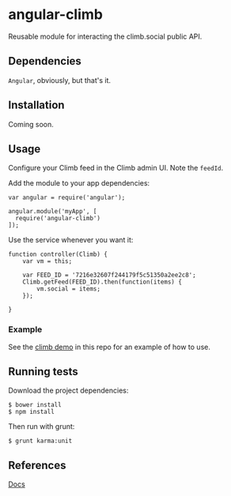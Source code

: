 # angular-climb

Reusable module for interacting the climb.social public API.

## Dependencies

`Angular`, obviously, but that's it.

## Installation

Coming soon.

## Usage

Configure your Climb feed in the Climb admin UI. Note the `feedId`.

Add the module to your app dependencies:

    var angular = require('angular');
    
    angular.module('myApp', [
      require('angular-climb')
    ]);
    
Use the service whenever you want it:

    function controller(Climb) {
        var vm = this;
        
        var FEED_ID = '7216e32607f244179f5c51350a2ee2c8';
        Climb.getFeed(FEED_ID).then(function(items) {
            vm.social = items;
        });
        
    }

### Example

See the [climb demo](example/index.html) in this repo for an example of how to use.
    

## Running tests

Download the project dependencies:

    $ bower install
    $ npm install
   
Then run with grunt:

    $ grunt karma:unit

## References

[Docs](http://docs.climb.social/)